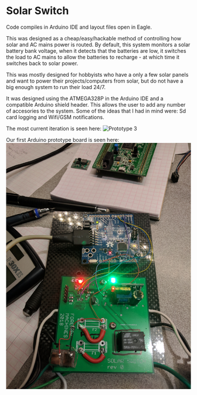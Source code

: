 # Solar Switch

Code compiles in Arduino IDE and layout files open in Eagle.

This was designed as a cheap/easy/hackable method of controlling how solar and AC mains power is routed. By default, this system monitors a solar battery bank voltage,
when it detects that the batteries are low, it switches the load to AC mains to allow the batteries to recharge - at which time it switches back to solar power.

This was mostly designed for hobbyists who have a only a few solar panels and want to power their projects/computers from solar, but do not have a big enough system
to run their load 24/7.

It was designed using the ATMEGA328P in the Arduino IDE and a compatible Arduino shield header. This allows the user to add any number of accesories to the system.
Some of the ideas that I had in mind were: Sd card logging and Wifi/GSM notifications.

The most current iteration is seen here:
![Prototype 3](Photos/proto_3.jpg?raw=true "Prototype 3")

Our first Arduino prototype board is seen here:
![Prototype 2](Photos/proto_2.jpg?raw=true "Prototype 2")